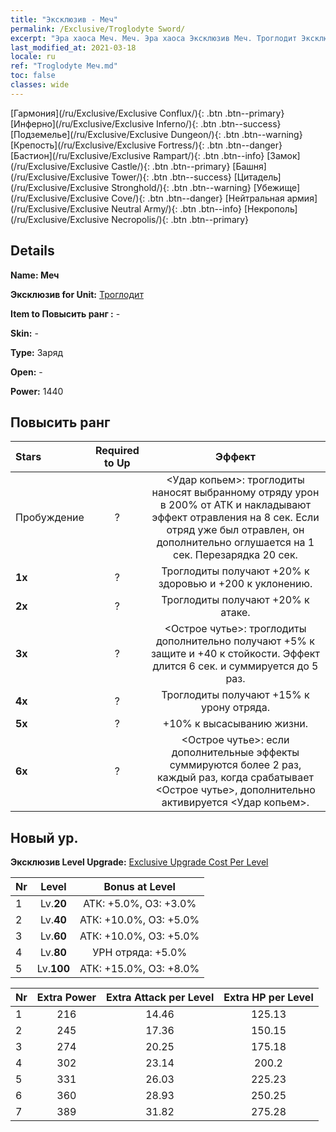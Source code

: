 ```yaml
---
title: "Эксклюзив - Меч"
permalink: /Exclusive/Troglodyte Sword/
excerpt: "Эра хаоса Меч. Меч. Эра хаоса Эксклюзив Меч. Троглодит Эксклюзив."
last_modified_at: 2021-03-18
locale: ru
ref: "Troglodyte Меч.md"
toc: false
classes: wide
---
```

 [Гармония](/ru/Exclusive/Exclusive Conflux/){: .btn .btn--primary} [Инферно](/ru/Exclusive/Exclusive Inferno/){: .btn .btn--success} [Подземелье](/ru/Exclusive/Exclusive Dungeon/){: .btn .btn--warning} [Крепость](/ru/Exclusive/Exclusive Fortress/){: .btn .btn--danger} [Бастион](/ru/Exclusive/Exclusive Rampart/){: .btn .btn--info} [Замок](/ru/Exclusive/Exclusive Castle/){: .btn .btn--primary} [Башня](/ru/Exclusive/Exclusive Tower/){: .btn .btn--success} [Цитадель](/ru/Exclusive/Exclusive Stronghold/){: .btn .btn--warning} [Убежище](/ru/Exclusive/Exclusive Cove/){: .btn .btn--danger} [Нейтральная армия](/ru/Exclusive/Exclusive Neutral Army/){: .btn .btn--info} [Некрополь](/ru/Exclusive/Exclusive Necropolis/){: .btn .btn--primary} 

## Details
 **Name: Меч** 

 **Эксклюзив for Unit:** [Троглодит](/ru/units/Troglodyte/) 

 **Item to Повысить ранг :** -

 **Skin:** -

 **Type:** Заряд

 **Open:** -

 **Power:** 1440

## Повысить ранг 

  |     Stars    |  Required to Up | Эффект |
  |:-------------|:---------------:|:---------------:|
  |  Пробуждение  | ? | <Удар копьем>: троглодиты наносят выбранному отряду урон в 200% от АТК и накладывают эффект отравления на 8 сек. Если отряд уже был отравлен, он дополнительно оглушается на 1 сек. Перезарядка 20 сек. |
  | **1x** <i class="fas fa-star"/> | ? | Троглодиты получают +20% к здоровью и +200 к уклонению. |
  | **2x** <i class="fas fa-star"/> | ? | Троглодиты получают +20% к атаке. |
  | **3x** <i class="fas fa-star"/> | ? | <Острое чутье>: троглодиты дополнительно получают +5% к защите и +40 к стойкости. Эффект длится 6 сек. и суммируется до 5 раз. |
  | **4x** <i class="fas fa-star"/> | ? | Троглодиты получают +15% к урону отряда. |
  | **5x** <i class="fas fa-star"/> | ? | +10% к высасыванию жизни. |
  | **6x** <i class="fas fa-star"/> | ? | <Острое чутье>: если дополнительные эффекты суммируются более 2 раз, каждый раз, когда срабатывает <Острое чутье>, дополнительно активируется <Удар копьем>. |


## Новый ур.
 **Эксклюзив Level Upgrade:** [Exclusive Upgrade Cost Per Level](/Exclusive/ExclusiveUpgradeCostPerLevel/)

  |  Nr  |   Level  | Bonus at Level |
  |:-----|:--------:|:--------------:|
  | 1 | Lv.**20** | АТК: +5.0%, ОЗ: +3.0% |
  | 2 | Lv.**40** | АТК: +10.0%, ОЗ: +5.0% |
  | 3 | Lv.**60** | АТК: +10.0%, ОЗ: +5.0% |
  | 4 | Lv.**80** | УРН отряда: +5.0% |
  | 5 | Lv.**100** | АТК: +15.0%, ОЗ: +8.0% |


  |  Nr  |  Extra Power | Extra Attack per Level | Extra HP per Level |
  |:-----|:--------:|:--------:|:--------:|
  | 1 | 216 | 14.46 | 125.13 |
  | 2 | 245 | 17.36 | 150.15 |
  | 3 | 274 | 20.25 | 175.18 |
  | 4 | 302 | 23.14 | 200.2 |
  | 5 | 331 | 26.03 | 225.23 |
  | 6 | 360 | 28.93 | 250.25 |
  | 7 | 389 | 31.82 | 275.28 |


